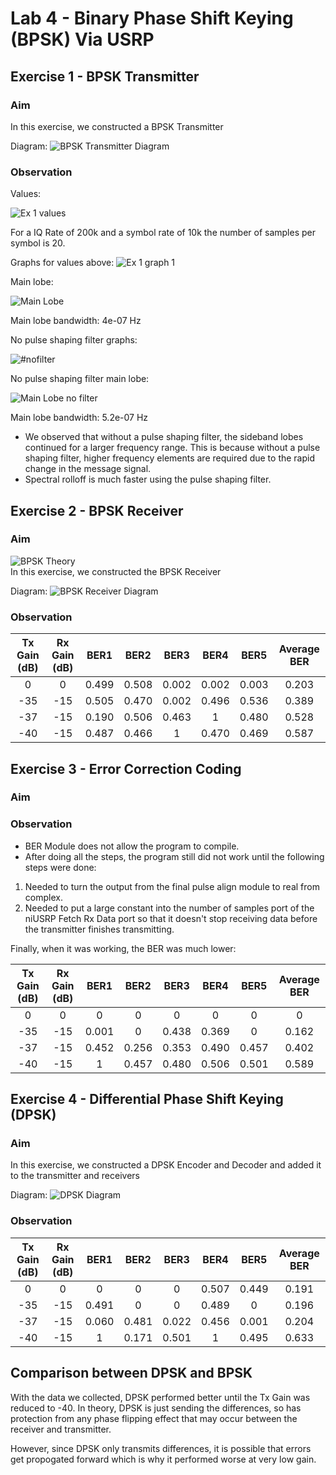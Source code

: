 # Lab 4 - Binary Phase Shift Keying (BPSK) Via USRP

## Exercise 1 - BPSK Transmitter

### Aim
In this exercise, we constructed a BPSK Transmitter 
	
Diagram:
![BPSK Transmitter Diagram](screenshots/lab4_ex1_BPSK_Tx.PNG)
	
### Observation
Values: 

![Ex 1 values](screenshots/lab4_ex1_values.PNG)
	
For a IQ Rate of 200k and a symbol rate of 10k the number of samples per symbol is 20.
	
Graphs for values above: ![Ex 1 graph 1](screenshots/lab4_ex1_graphs.PNG)
	
Main lobe: 

![Main Lobe](screenshots/lab4_ex1_mainlobe.PNG)
	
Main lobe bandwidth: 4e-07 Hz
	
No pulse shaping filter graphs:

![#nofilter](screenshots/lab4_ex1_graphs_none.PNG)
	
No pulse shaping filter main lobe:

![Main Lobe no filter](screenshots/lab4_ex1_mainlobe_none.PNG)
	
Main lobe bandwidth: 5.2e-07 Hz
	
* We observed that without a pulse shaping filter, the sideband lobes continued for a larger frequency range. This is because without a pulse shaping filter, higher frequency elements are required due to the rapid change in the message signal.
* Spectral rolloff is much faster using the pulse shaping filter.

## Exercise 2 - BPSK Receiver

### Aim

![BPSK Theory](screenshots/lab4_ex2_instr.PNG)	
In this exercise, we constructed the BPSK Receiver 
	
Diagram:
![BPSK Receiver Diagram](screenshots/lab4_ex2_BPSK_Rx.PNG)

### Observation

| Tx Gain (dB)  | Rx Gain (dB)  | BER1 | BER2 | BER3 | BER4 | BER5 | Average BER |
|:-------------:|:-------------:|:----:|:----:|:----:|:----:|:----:|:-----------:|
| 0             | 0             |0.499 |0.508 | 0.002| 0.002|0.003 |0.203        | 
| -35           | -15           |0.505 |0.470 |0.002 |0.496 |0.536 |0.389        | 
| -37           | -15           |0.190 |0.506 |0.463 |1     |0.480 |0.528        | 
| -40           | -15           |0.487 |0.466 |1     |0.470 |0.469 |0.587        |

## Exercise 3 - Error Correction Coding

### Aim

### Observation

* BER Module does not allow the program to compile.
* After doing all the steps, the program still did not work until the following steps were done:
1. Needed to turn the output from the final pulse align module to real from complex.
2. Needed to put a large constant into the number of samples port of the niUSRP Fetch Rx Data port so that it doesn't stop receiving data before the transmitter finishes transmitting.

Finally, when it was working, the BER was much lower:

| Tx Gain (dB)  | Rx Gain (dB)  | BER1 | BER2 | BER3 | BER4 | BER5 | Average BER |
|:-------------:|:-------------:|:----:|:----:|:----:|:----:|:----:|:-----------:|
| 0             | 0             |0 |0 | 0| 0|0 |0        | 
| -35           | -15           |0.001 |0 |0.438 |0.369 |0 |0.162        | 
| -37           | -15           |0.452 |0.256 |0.353 |0.490     |0.457 |0.402        | 
| -40           | -15           |1 |0.457 |0.480     |0.506 |0.501 |0.589        |

## Exercise 4 - Differential Phase Shift Keying (DPSK)

### Aim

In this exercise, we constructed a DPSK Encoder and Decoder and added it to the transmitter and receivers
	
Diagram:
![DPSK Diagram](screenshots/lab4_ex4_diagram.PNG)
### Observation
| Tx Gain (dB)  | Rx Gain (dB)  | BER1 | BER2 | BER3 | BER4 | BER5 | Average BER |
|:-------------:|:-------------:|:----:|:----:|:----:|:----:|:----:|:-----------:|
| 0             | 0             |0 |0 | 0| 0.507|0.449 |0.191        |
| -35             | -15             |0.491 |0 | 0| 0.489|0 |0.196        |
| -37             | -15             |0.060 |0.481 | 0.022| 0.456|0.001 |0.204        |
| -40             | -15             |1 |0.171 | 0.501| 1|0.495 |0.633        |

## Comparison between DPSK and BPSK

With the data we collected, DPSK performed better until the Tx Gain was reduced to -40. In theory, DPSK is just sending the differences, so has protection from any phase flipping effect that may occur between the receiver and transmitter.

However, since DPSK only transmits differences, it is possible that errors get propogated forward which is why it performed worse at very low gain.
